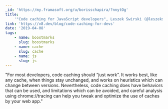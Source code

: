 ```yaml
---
_id: 'https://my.framasoft.org/u/borisschapira/?nnytOg'
title:
    '"Code caching for JavaScript developers", Leszek Swirski (@leszekswirski)'
link: 'https://v8.dev/blog/code-caching-for-devs'
date: '2019-04-08'
tags:
    - name: boostmarks
      slug: boostmarks
    - name: cache
      slug: cache
    - name: js
      slug: js
---
```


<div class="markdown"><p>&quot;For most developers, code caching should “just work”. It works best, like any cache, when things stay unchanged, and works on heuristics which can change between versions. Nevertheless, code caching does have behaviors that can be used, and limitations which can be avoided, and careful analysis using chrome://tracing can help you tweak and optimize the use of caches by your web app.&quot;
</p></div>
